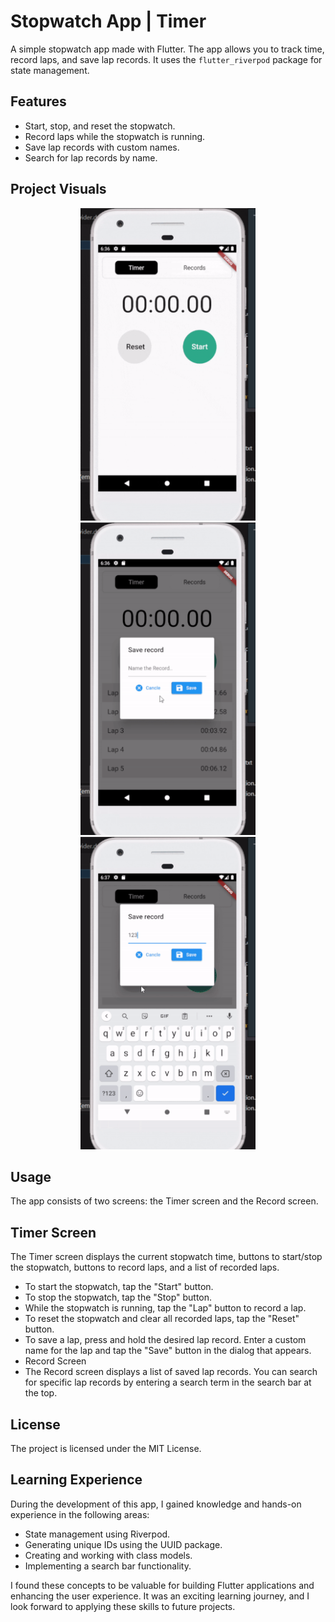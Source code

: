 # Stopwatch App | Timer

A simple stopwatch app made with Flutter. The app allows you to track time, record laps, and save lap records. It uses the `flutter_riverpod` package for state management.

## Features

- Start, stop, and reset the stopwatch.
- Record laps while the stopwatch is running.
- Save lap records with custom names.
- Search for lap records by name.


## Project Visuals

<p align="center">
  <img src="https://github.com/Mr-Manpreet-Singh/flutter_stopwatch/raw/main/git_readme_visuals/record_lap.gif" alt="Record Lap" width="280" height="500" />
  <img src="https://github.com/Mr-Manpreet-Singh/flutter_stopwatch/raw/main/git_readme_visuals/save_lap.gif" alt="Save Lap" width="280" height="500" />  
  <img src="https://github.com/Mr-Manpreet-Singh/flutter_stopwatch/raw/main/git_readme_visuals/search_record.gif" alt="Search Record" width="280" height="500" />
</p>


## Usage
The app consists of two screens: the Timer screen and the Record screen.


## Timer Screen
The Timer screen displays the current stopwatch time, buttons to start/stop the stopwatch, buttons to record laps, and a list of recorded laps.

- To start the stopwatch, tap the "Start" button.
- To stop the stopwatch, tap the "Stop" button.
- While the stopwatch is running, tap the "Lap" button to record a lap.
- To reset the stopwatch and clear all recorded laps, tap the "Reset" button.
- To save a lap, press and hold the desired lap record. Enter a custom name for the lap and tap the "Save" button in the dialog that appears.
- Record Screen
- The Record screen displays a list of saved lap records. You can search for specific lap records by entering a search term in the search bar at the top.


## License
The project is licensed under the MIT License.


## Learning Experience
During the development of this app, I gained knowledge and hands-on experience in the following areas:

- State management using Riverpod.
- Generating unique IDs using the UUID package.
- Creating and working with class models.
- Implementing a search bar functionality.
  
I found these concepts to be valuable for building Flutter applications and enhancing the user experience. It was an exciting learning journey, and I look forward to applying these skills to future projects.
